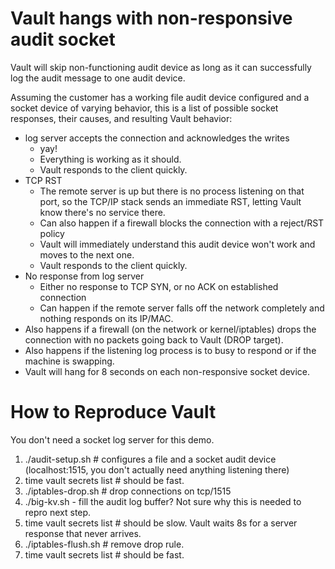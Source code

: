 # Vault hangs with non-responsive audit socket

Vault will skip non-functioning audit device as long as it can successfully log the audit message to one audit device. 

Assuming the customer has a working file audit device configured and a socket device of varying behavior, this is a list of possible socket responses, their causes, and resulting Vault behavior:

- log server accepts the connection and acknowledges the writes
  - yay!
  - Everything is working as it should.
  - Vault responds to the client quickly.
- TCP RST
  - The remote server is up but there is no process listening on that port, so the TCP/IP stack sends an immediate RST, letting Vault know there's no service there.
  - Can also happen if a firewall blocks the connection with a reject/RST policy
  - Vault will immediately understand this audit device won't work and moves to the next one.
  - Vault responds to the client quickly.
- No response from log server
  - Either no response to TCP SYN, or no ACK on established connection
  - Can happen if the remote server falls off the network completely and nothing responds on its IP/MAC.
-   Also happens if a firewall (on the network or kernel/iptables) drops the connection with no packets going back to Vault (DROP target).
-   Also happens if the listening log process is to busy to respond or if the machine is swapping.
-   Vault will hang for 8 seconds on each non-responsive socket device.




# How to Reproduce Vault

You don't need a socket log server for this demo. 

1. ./audit-setup.sh # configures a file and a socket audit device (localhost:1515, you don't actually need anything listening there)
1. time vault secrets list # should be fast.
1. ./iptables-drop.sh # drop connections on tcp/1515
1. ./big-kv.sh - fill the audit log buffer? Not sure why this is needed to repro next step.
1. time vault secrets list # should be slow. Vault waits 8s for a server response that never arrives.
1. ./iptables-flush.sh # remove drop rule. 
1. time vault secrets list # should be fast.

